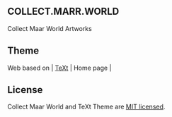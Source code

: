 
## COLLECT.MARR.WORLD

Collect Maar World Artworks 

## Theme

Web based on
| [TeXt](https://github.com/kitian616/jekyll-TeXt-theme) | Home page |

## License

Collect Maar World and TeXt Theme are [MIT licensed](https://github.com/kitian616/jekyll-TeXt-theme/blob/master/LICENSE).
